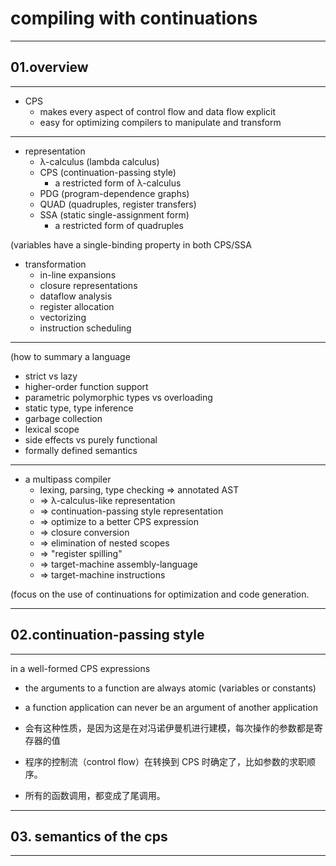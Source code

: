 # compiling with continuations

---

## 01.overview

---

- CPS
    - makes every aspect of control flow and data flow explicit
    - easy for optimizing compilers to manipulate and transform

---

- representation
    - λ-calculus (lambda calculus)
    - CPS (continuation-passing style)
        - a restricted form of λ-calculus
    - PDG (program-dependence graphs)
    - QUAD (quadruples, register transfers)
    - SSA (static single-assignment form)
        - a restricted form of quadruples

(variables have a single-binding property in both CPS/SSA

- transformation
    - in-line expansions
    - closure representations
    - dataflow analysis
    - register allocation
    - vectorizing
    - instruction scheduling

---

(how to summary a language

- strict vs lazy
- higher-order function support
- parametric polymorphic types vs overloading
- static type, type inference
- garbage collection
- lexical scope
- side effects vs purely functional
- formally defined semantics

---

- a multipass compiler
    - lexing, parsing, type checking => annotated AST
    - => λ-calculus-like representation
    - => continuation-passing style representation
    - => optimize to a better CPS expression
    - => closure conversion
    - => elimination of nested scopes
    - => "register spilling"
    - => target-machine assembly-language
    - => target-machine instructions

(focus on the use of continuations for optimization and code generation.

---

## 02.continuation-passing style

---

in a well-formed CPS expressions
- the arguments to a function are always atomic (variables or constants)
- a function application can never be an argument of another application

- 会有这种性质，是因为这是在对冯诺伊曼机进行建模，每次操作的参数都是寄存器的值
- 程序的控制流（control flow）在转换到 CPS 时确定了，比如参数的求职顺序。
- 所有的函数调用，都变成了尾调用。

---

## 03. semantics of the cps

---

